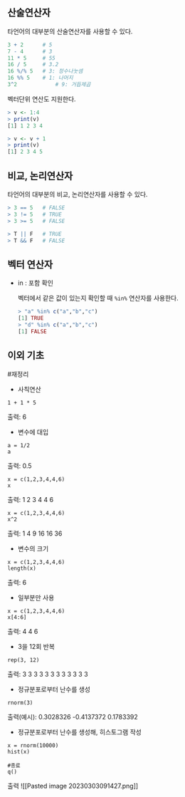 ## 산술연산자

타언어의 대부분의 산술연산자를 사용할 수 있다.

```r
3 + 2      # 5
7 - 4      # 3
11 * 5     # 55
16 / 5     # 3.2
16 %/% 5   # 3: 정수나눗셈
16 %% 5	   # 1: 나머지
3^2			   # 9: 거듭제곱
```

벡터단위 연산도 지원한다.

```r
> v <- 1:4
> print(v)
[1] 1 2 3 4

> v <- v + 1
> print(v)
[1] 2 3 4 5
```

## 비교, 논리연산자

타언어의 대부분의 비교, 논리연산자를 사용할 수 있다.

```r
> 3 == 5   # FALSE
> 3 != 5   # TRUE
> 3 >= 5   # FALSE

> T || F   # TRUE
> T && F   # FALSE
```

## 벡터 연산자

- in : 포함 확인
    
    벡터에서 같은 값이 있는지 확인할 때 `%in%` 연산자를 사용한다.
    
    ```r
    > "a" %in% c("a","b","c")
    [1] TRUE
    > "d" %in% c("a","b","c")
    [1] FALSE
    ```

## 이외 기초
#재정리 
* 사칙연산
```
1 + 1 * 5 
```
출력: 6

* 변수에 대입
```
a = 1/2
a
```
출력: 0.5

```
x = c(1,2,3,4,4,6)
x
```
출력: 1 2 3 4 4 6

```
x = c(1,2,3,4,4,6)
x^2
```
출력: 1 4 9 16 16 36

* 변수의 크기
```
x = c(1,2,3,4,4,6)
length(x)
```
출력: 6

* 일부분만 사용
```
x = c(1,2,3,4,4,6)
x[4:6]
```
출력: 4 4 6

* 3을 12회 반복
```
rep(3, 12)
```
출력: 3 3 3 3 3 3 3 3 3 3 3 3

* 정규분포로부터 난수를 생성
```
rnorm(3)
```
출력(예시): 0.3028326 -0.4137372 0.1783392

* 정규분포로부터 난수를 생성해, 히스토그램 작성
```
x = rnorm(10000)
hist(x)

#종료
q()
```
출력
![[Pasted image 20230303091427.png]]